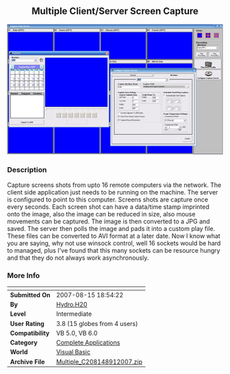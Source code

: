 ﻿<div align="center">

## Multiple Client/Server Screen Capture

<img src="PIC20079114758636.JPG">
</div>

### Description

Capture screens shots from upto 16 remote computers via the network. The client side application just needs to be running on the machine. The server is configured to point to this computer. Screens shots are capture once every seconds. Each screen shot can have a data/time stamp imprinted onto the image, also the image can be reduced in size, also mouse movements can be captured. The image is then converted to a JPG and saved. The server then polls the image and pads it into a custom play file. These files can be converted to AVI format at a later date. Now I know what you are saying, why not use winsock control, well 16 sockets would be hard to managed, plus I've found that this many sockets can be resource hungry and that they do not always work asynchronously.
 
### More Info
 


<span>             |<span>
---                |---
**Submitted On**   |2007-08-15 18:54:22
**By**             |[Hydro\.H20](https://github.com/Planet-Source-Code/PSCIndex/blob/master/ByAuthor/hydro-h20.md)
**Level**          |Intermediate
**User Rating**    |3.8 (15 globes from 4 users)
**Compatibility**  |VB 5\.0, VB 6\.0
**Category**       |[Complete Applications](https://github.com/Planet-Source-Code/PSCIndex/blob/master/ByCategory/complete-applications__1-27.md)
**World**          |[Visual Basic](https://github.com/Planet-Source-Code/PSCIndex/blob/master/ByWorld/visual-basic.md)
**Archive File**   |[Multiple\_C208148912007\.zip](https://github.com/Planet-Source-Code/hydro-h20-multiple-client-server-screen-capture__1-69237/archive/master.zip)








